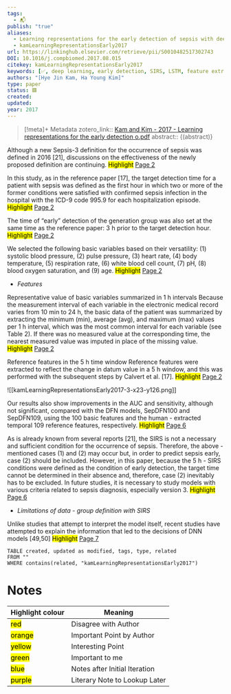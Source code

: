 ```yaml
---
tags:
  - 📬
publish: "true"
aliases:
  - Learning representations for the early detection of sepsis with deep neural networks
  - kamLearningRepresentationsEarly2017
url: https://linkinghub.elsevier.com/retrieve/pii/S0010482517302743
DOI: 10.1016/j.compbiomed.2017.08.015
citekey: kamLearningRepresentationsEarly2017
keywords: [✅, deep learning, early detection, SIRS, LSTM, feature extraction, multivariate time-series, time-series]
authors: "[Hye Jin Kam, Ha Young Kim]"
type: paper
status: 🟥
created: 
updated:
year: 2017
---
```




> [!meta]+ Metadata
> zotero_link:: [Kam and Kim - 2017 - Learning representations for the early detection o.pdf](zotero://select/library/items/D4VZIEIF)
> abstract:: {(abstract)}


Although a new Sepsis-3 definition for the occurrence of sepsis was defined in 2016 [21], discussions on the effectiveness of the newly proposed definition are continuing. 
	<mark class="hltr-red" >Highlight</mark> [Page 2](zotero://open-pdf/library/items/?page=2&annotation=64BK8E9V)

In this study, as in the reference paper [17], the target detection time for a patient with sepsis was defined as the first hour in which two or more of the former conditions were satisfied with confirmed sepsis infection in the hospital with the ICD-9 code 995.9 for each hospitalization episode. 
	<mark class="hltr-yellow" >Highlight</mark> [Page 2](zotero://open-pdf/library/items/?page=2&annotation=4X85ELP6)

The time of “early” detection of the generation group was also set at the same time as the reference paper: 3 h prior to the target detection hour. 
	<mark class="hltr-yellow" >Highlight</mark> [Page 2](zotero://open-pdf/library/items/?page=2&annotation=G5YIFZRV)

We selected the following basic variables based on their versatility: (1) systolic blood pressure, (2) pulse pressure, (3) heart rate, (4) body temperature, (5) respiration rate, (6) white blood cell count, (7) pH, (8) blood oxygen saturation, and (9) age. 
	<mark class="hltr-yellow" >Highlight</mark> [Page 2](zotero://open-pdf/library/items/?page=2&annotation=XVH4ATMX)

-	*Features*

Representative value of basic variables summarized in 1 h intervals Because the measurement interval of each variable in the electronic medical record varies from 10 min to 24 h, the basic data of the patient was summarized by extracting the minimum (min), average (avg), and maximum (max) values per 1 h interval, which was the most common interval for each variable (see Table 2). If there was no measured value at the corresponding time, the nearest measured value was imputed in place of the missing value. 
	<mark class="hltr-yellow" >Highlight</mark> [Page 2](zotero://open-pdf/library/items/?page=2&annotation=M6TJ9VMN)

Reference features in the 5 h time window Reference features were extracted to reflect the change in datum value in a 5 h window, and this was performed with the subsequent steps by Calvert et al. [17]. 
	<mark class="hltr-yellow" >Highlight</mark> [Page 2](zotero://open-pdf/library/items/?page=2&annotation=6IPP6VVU)

![[kamLearningRepresentationsEarly2017-3-x23-y126.png]]

Our results also show improvements in the AUC and sensitivity, although not significant, compared with the DFN models, SepDFN100 and SepDFN109, using the 100 basic features and the human - extracted temporal 109 reference features, respectively. 
	<mark class="hltr-yellow" >Highlight</mark> [Page 6](zotero://open-pdf/library/items/?page=6&annotation=H86Z2L4D)

As is already known from several reports [21], the SIRS is not a necessary and sufficient condition for the occurrence of sepsis. Therefore, the above - mentioned cases (1) and (2) may occur but, in order to predict sepsis early, case (2) should be included. However, in this paper, because the 5 h - SIRS conditions were defined as the condition of early detection, the target time cannot be determined in their absence and, therefore, case (2) inevitably has to be excluded. In future studies, it is necessary to study models with various criteria related to sepsis diagnosis, especially version 3. 
	<mark class="hltr-yellow" >Highlight</mark> [Page 6](zotero://open-pdf/library/items/?page=6&annotation=IT946SQX)

-	*Limitations of data - group definition with SIRS*

Unlike studies that attempt to interpret the model itself, recent studies have attempted to explain the information that led to the decisions of DNN models [49,50] 
	<mark class="hltr-blue" >Highlight</mark> [Page 7](zotero://open-pdf/library/items/?page=7&annotation=WN5PBJU6)

```dataview
TABLE created, updated as modified, tags, type, related
FROM ""
WHERE contains(related, "kamLearningRepresentationsEarly2017")
```


# Notes

| Highlight colour | Meaning |
|-----|----|
|<mark class="hltr-red">red</mark> | Disagree with Author |
|<mark class="hltr-orange">orange</mark> | Important Point by Author |
|<mark class="hltr-yellow">yellow</mark> | Interesting Point |
|<mark class="hltr-green">green</mark> | Important to me |
|<mark class="hltr-blue">blue</mark> | Notes after Initial Iteration |
|<mark class="hltr-purple">purple</mark> | Literary Note to Lookup Later |